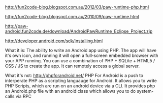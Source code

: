 

http://fun2code-blog.blogspot.com.au/2012/03/paw-runtime-php.html

http://fun2code-blog.blogspot.com.au/2010/09/paw-runtime.html

http://paw-android.fun2code.de/download/AndroidPawRuntime_Eclipse_Project.zip

http://developer.android.com/sdk/installing.html

What it is:
The ability to write an Android app using PHP.
The app will have it's own icon, and running it will open a full-screen embedded browser with your APP running.
You can use a combination of PHP + SQLite + HTML5 / CSS / JS to create the app.
It can remotely access a global server.





What it's not:
http://phpforandroid.net/
PHP For Android is a push to interperate PHP as a scripting languauge for Android.
It allows you to write PHP Scripts, which are run on an android device via a CLI.
It provides php an Android.php file with an android class which allows you to do system-calls via RPC
